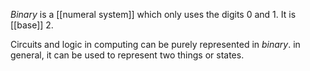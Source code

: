 *Binary* is a [[numeral system]] which only uses the digits $0$ and $1$. It is [[base]] 2.

Circuits and logic in computing can be purely represented in *binary*. in general, it can be used to represent two things or states. 



